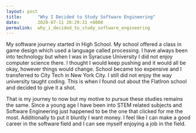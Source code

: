 ```yaml
---
layout: post
title:      "Why I Decided to Study Software Engineering"
date:       2020-07-11 20:29:31 +0000
permalink:  why_i_decided_to_study_software_engineering
---
```



My software journey started in High School. My school offered a class in game design which used a language called processing. I have always been into technology but when I was in Syracuse University I did not enjoy computer science there. I thought I would keep pushing and it would all be okay, however things would change. School became too expensive and I transferred to City Tech in New York City. I still did not enjoy the way university taught coding. This is when I found out about the FlatIron school and decided to give it a shot.

That is my journey to now but my motive to pursue these studies remains the same. Since a young age I have been into STEM related subjects and Software Engineering just happened to be the one that clicked for me the most. Additionally to put it bluntly I want money. I feel like I can make a good career in the software field and I can see myself enjoying a job in the field.
